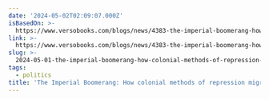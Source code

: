 ```yaml
---
date: '2024-05-02T02:09:07.000Z'
isBasedOn: >-
  https://www.versobooks.com/blogs/news/4383-the-imperial-boomerang-how-colonial-methods-of-repression-migrate-back-to-the-metropolis
link: >-
  https://www.versobooks.com/blogs/news/4383-the-imperial-boomerang-how-colonial-methods-of-repression-migrate-back-to-the-metropolis
slug: >-
  2024-05-01-the-imperial-boomerang-how-colonial-methods-of-repression-migrate-bac-or-ve
tags:
  - politics
title: 'The Imperial Boomerang: How colonial methods of repression migrate bac | Ve'
---
```


